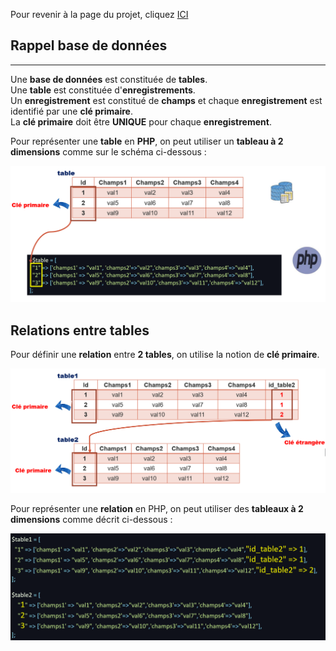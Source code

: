 Pour revenir à la page du projet, cliquez [ICI](../README.md)

## Rappel base de données

--- 

Une **base de données** est constituée de **tables**.  
Une **table** est constituée d'**enregistrements**.   
Un **enregistrement** est constitué de **champs** et chaque **enregistrement**
est identifié par une **clé primaire**.  
La **clé primaire** doit être **UNIQUE** pour chaque **enregistrement**.

Pour représenter une **table** en **PHP**, on peut utiliser un **tableau à 2 dimensions** comme sur le schéma ci-dessous :

![schema1](./schema1.png)


## Relations entre tables

Pour définir une **relation** entre **2 tables**, on utilise la notion de **clé primaire**.

![schema2](./schema2.png)

Pour représenter une **relation** en PHP, on peut utiliser des **tableaux à 2 dimensions** comme décrit ci-dessous :

![schema3](./schema3.png)   